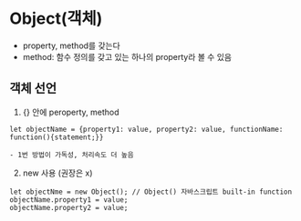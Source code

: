 # Object(객체)  
- property, method를 갖는다
- method: 함수 정의를 갖고 있는 하나의 property라 볼 수 있음  

## 객체 선언  
1. {} 안에 peroperty, method  
```
let objectName = {property1: value, property2: value, functionName: function(){statement;}}
```
    - 1번 방법이 가독성, 처리속도 더 높음 
2. new 사용 (권장은 x)  
```
let objectNme = new Object(); // Object() 자바스크립트 built-in function  
objectName.property1 = value;
objectName.property2 = value;
```  

